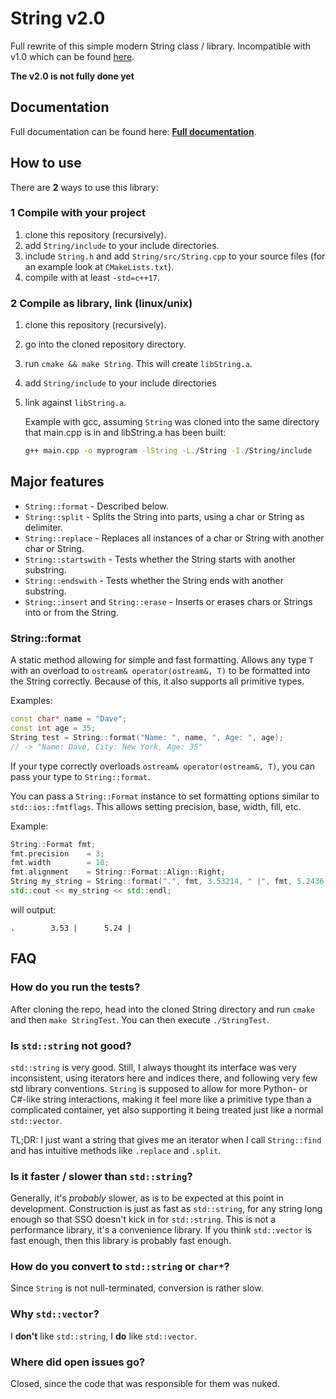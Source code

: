 # String v2.0

Full rewrite of this simple modern String class / library. Incompatible with v1.0 which can be found [here](https://github.com/lionkor/String/tree/legacy-1.0).

**The v2.0 is not fully done yet**

## Documentation

Full documentation can be found here: [**Full documentation**](https://lionkor.github.io/String-docs).

## How to use

There are **2** ways to use this library:

### 1 Compile with your project

1. clone this repository (recursively).
2. add `String/include` to your include directories.
3. include `String.h` and add `String/src/String.cpp` to your source files (for an example look at `CMakeLists.txt`).
4. compile with at least `-std=c++17`.

### 2 Compile as library, link (linux/unix)

1. clone this repository (recursively).
2. go into the cloned repository directory.
3. run `cmake && make String`. This will create `libString.a`.
4. add `String/include` to your include directories
5. link against `libString.a`. 
  
   Example with gcc, assuming `String` was cloned into the same directory that main.cpp is in and libString.a has been built: 
   ```bash
   g++ main.cpp -o myprogram -lString -L./String -I./String/include
   ```

## Major features

* `String::format` - Described below.
* `String::split` - Splits the String into parts, using a char or String as delimiter.
* `String::replace` - Replaces all instances of a char or String with another char or String.
* `String::startswith` - Tests whether the String starts with another substring.
* `String::endswith` - Tests whether the String ends with another substring.
* `String::insert` and `String::erase` - Inserts or erases chars or Strings into or from the String.

### String::format
A static method allowing for simple and fast formatting. Allows any type `T` with an overload to `ostream& operator(ostream&, T)` to be formatted into the String correctly.
Because of this, it also supports all primitive types.

Examples: 

```cpp
const char* name = "Dave";
const int age = 35;
String test = String::format("Name: ", name, ", Age: ", age);
// -> "Name: Dave, City: New York, Age: 35"
```

If your type correctly overloads `ostream& operator(ostream&, T)`, you can pass your type to `String::format`.

You can pass a `String::Format` instance to set formatting options similar to `std::ios::fmtflags`. This allows setting precision, base, width, fill, etc.

Example:
```cpp
String::Format fmt;
fmt.precision    = 3;
fmt.width        = 10;
fmt.alignment    = String::Format::Align::Right;
String my_string = String::format(".", fmt, 3.53214, " |", fmt, 5.2436, " |");
std::cout << my_string << std::endl;
```
will output:
```
.        3.53 |      5.24 |
```

## FAQ

### How do you run the tests?

After cloning the repo, head into the cloned String directory and run `cmake` and then `make StringTest`. You can then execute `./StringTest`.

### Is `std::string` not good?

`std::string` is very good. Still, I always thought its interface was very inconsistent, using iterators here and indices there, and following very few std library conventions.
`String` is supposed to allow for more Python- or C#-like string interactions, making it feel more like a primitive type than a complicated container, yet also supporting it being treated just like a normal `std::vector`.

TL;DR: I just want a string that gives me an iterator when I call `String::find` and has intuitive methods like `.replace` and `.split`.

### Is it faster / slower than `std::string`?

Generally, it's *probably* slower, as is to be expected at this point in development. Construction is just as fast as `std::string`, for any string long enough so that SSO doesn't kick in for `std::string`. This is not a performance library, it's a convenience library. If you think `std::vector` is fast enough, then this library is probably fast enough.

### How do you convert to `std::string` or `char*`?

Since `String` is not null-terminated, conversion is rather slow.

### Why `std::vector`?
I **don't** like `std::string`, I **do** like `std::vector`. 

### Where did open issues go?

Closed, since the code that was responsible for them was nuked. 
